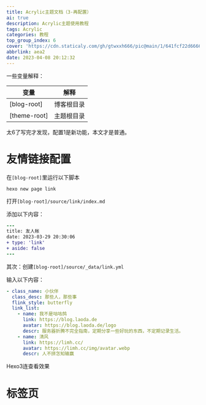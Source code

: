 ```yaml
---
title: Acrylic主题文档（3-再配置）
ai: true
description: Acrylic主题使用教程
tags: Acrylic
categories: 教程
top_group_index: 6
cover: 'https://cdn.staticaly.com/gh/gtwxxh666/pic@main/1/641fcf22d6666.jpg'
abbrlink: aea2
date: 2023-04-08 20:12:32
---
```


一些变量解释：

| 变量         | 解释       |
| ------------ | ---------- |
| [blog-root]  | 博客根目录 |
| [theme-root] | 主题根目录 |

太6了写完才发现，配置1是新功能，本文才是普通。

# 友情链接配置

在``[blog-root]``里运行以下脚本

```shell
hexo new page link
```

打开``[blog-root]/source/link/index.md``

添加以下内容：

```diff
---
title: 友人帐
date: 2023-03-29 20:30:06
+ type: 'link'
+ aside: false
---
```

其次：创建``[blog-root]/source/_data/link.yml``

输入以下内容：

```yaml
- class_name: 小伙伴
  class_desc: 那些人，那些事
  flink_style: butterfly
  link_list:
    - name: 我不是咕咕鸽
      link: https://blog.laoda.de
      avatar: https://blog.laoda.de/logo
      descr: 服务器折腾不完全指南，定期分享一些好玩的东西，不定期记录生活。
    - name: 清风
      link: https://limh.cc/
      avatar: https://limh.cc/img/avatar.webp
      descr: 人不拼怎知输赢
```

Hexo3连查看效果

# 标签页

